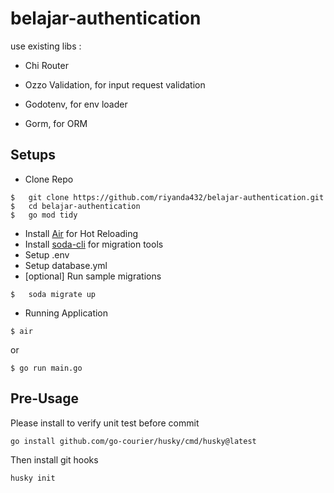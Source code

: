 
# belajar-authentication

use existing libs :

- Chi Router

- Ozzo Validation, for input request validation

- Godotenv, for env loader

- Gorm, for ORM


## Setups
-  Clone Repo
```
$ 	git clone https://github.com/riyanda432/belajar-authentication.git
$ 	cd belajar-authentication
$ 	go mod tidy
   ```
- Install [Air](https://github.com/cosmtrek/air/blob/master/README.md) for Hot Reloading
- Install [soda-cli](https://gobuffalo.io/en/docs/db/toolbox) for migration tools
- Setup .env
- Setup database.yml
- [optional] Run sample migrations
```
$ 	soda migrate up
```
 - Running Application
 ```
$ air
 ```
 or
 ```
$ go run main.go
 ```
## Pre-Usage

Please install to verify unit test before commit

```
go install github.com/go-courier/husky/cmd/husky@latest
```

Then install git hooks

```
husky init
```